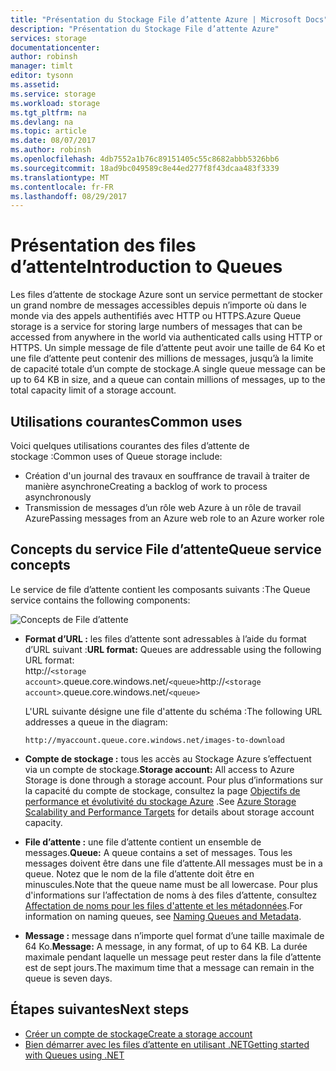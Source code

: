 ```yaml
---
title: "Présentation du Stockage File d’attente Azure | Microsoft Docs"
description: "Présentation du Stockage File d’attente Azure"
services: storage
documentationcenter: 
author: robinsh
manager: timlt
editor: tysonn
ms.assetid: 
ms.service: storage
ms.workload: storage
ms.tgt_pltfrm: na
ms.devlang: na
ms.topic: article
ms.date: 08/07/2017
ms.author: robinsh
ms.openlocfilehash: 4db7552a1b76c89151405c55c8682abbb5326bb6
ms.sourcegitcommit: 18ad9bc049589c8e44ed277f8f43dcaa483f3339
ms.translationtype: MT
ms.contentlocale: fr-FR
ms.lasthandoff: 08/29/2017
---
```

# <a name="introduction-to-queues"></a><span data-ttu-id="02fab-103">Présentation des files d’attente</span><span class="sxs-lookup"><span data-stu-id="02fab-103">Introduction to Queues</span></span>

<span data-ttu-id="02fab-104">Les files d’attente de stockage Azure sont un service permettant de stocker un grand nombre de messages accessibles depuis n’importe où dans le monde via des appels authentifiés avec HTTP ou HTTPS.</span><span class="sxs-lookup"><span data-stu-id="02fab-104">Azure Queue storage is a service for storing large numbers of messages that can be accessed from anywhere in the world via authenticated calls using HTTP or HTTPS.</span></span> <span data-ttu-id="02fab-105">Un simple message de file d’attente peut avoir une taille de 64 Ko et une file d’attente peut contenir des millions de messages, jusqu’à la limite de capacité totale d’un compte de stockage.</span><span class="sxs-lookup"><span data-stu-id="02fab-105">A single queue message can be up to 64 KB in size, and a queue can contain millions of messages, up to the total capacity limit of a storage account.</span></span>

## <a name="common-uses"></a><span data-ttu-id="02fab-106">Utilisations courantes</span><span class="sxs-lookup"><span data-stu-id="02fab-106">Common uses</span></span>

<span data-ttu-id="02fab-107">Voici quelques utilisations courantes des files d’attente de stockage :</span><span class="sxs-lookup"><span data-stu-id="02fab-107">Common uses of Queue storage include:</span></span>

* <span data-ttu-id="02fab-108">Création d'un journal des travaux en souffrance de travail à traiter de manière asynchrone</span><span class="sxs-lookup"><span data-stu-id="02fab-108">Creating a backlog of work to process asynchronously</span></span>
* <span data-ttu-id="02fab-109">Transmission de messages d’un rôle web Azure à un rôle de travail Azure</span><span class="sxs-lookup"><span data-stu-id="02fab-109">Passing messages from an Azure web role to an Azure worker role</span></span>

## <a name="queue-service-concepts"></a><span data-ttu-id="02fab-110">Concepts du service File d’attente</span><span class="sxs-lookup"><span data-stu-id="02fab-110">Queue service concepts</span></span>

<span data-ttu-id="02fab-111">Le service de file d’attente contient les composants suivants :</span><span class="sxs-lookup"><span data-stu-id="02fab-111">The Queue service contains the following components:</span></span>

![Concepts de File d’attente](./media/storage-queues-introduction/queue1.png)

* <span data-ttu-id="02fab-113">**Format d’URL :** les files d’attente sont adressables à l’aide du format d’URL suivant :</span><span class="sxs-lookup"><span data-stu-id="02fab-113">**URL format:** Queues are addressable using the following URL format:</span></span>   
    <span data-ttu-id="02fab-114">http://`<storage account>`.queue.core.windows.net/`<queue>`</span><span class="sxs-lookup"><span data-stu-id="02fab-114">http://`<storage account>`.queue.core.windows.net/`<queue>`</span></span> 
  
    <span data-ttu-id="02fab-115">L'URL suivante désigne une file d'attente du schéma :</span><span class="sxs-lookup"><span data-stu-id="02fab-115">The following URL addresses a queue in the diagram:</span></span>  
  
    `http://myaccount.queue.core.windows.net/images-to-download`

* <span data-ttu-id="02fab-116">**Compte de stockage :** tous les accès au Stockage Azure s’effectuent via un compte de stockage.</span><span class="sxs-lookup"><span data-stu-id="02fab-116">**Storage account:** All access to Azure Storage is done through a storage account.</span></span> <span data-ttu-id="02fab-117">Pour plus d’informations sur la capacité du compte de stockage, consultez la page [Objectifs de performance et évolutivité du stockage Azure](../common/storage-scalability-targets.md?toc=%2fazure%2fstorage%2fqueues%2ftoc.json) .</span><span class="sxs-lookup"><span data-stu-id="02fab-117">See [Azure Storage Scalability and Performance Targets](../common/storage-scalability-targets.md?toc=%2fazure%2fstorage%2fqueues%2ftoc.json) for details about storage account capacity.</span></span>

* <span data-ttu-id="02fab-118">**File d’attente :** une file d’attente contient un ensemble de messages.</span><span class="sxs-lookup"><span data-stu-id="02fab-118">**Queue:** A queue contains a set of messages.</span></span> <span data-ttu-id="02fab-119">Tous les messages doivent être dans une file d’attente.</span><span class="sxs-lookup"><span data-stu-id="02fab-119">All messages must be in a queue.</span></span> <span data-ttu-id="02fab-120">Notez que le nom de la file d’attente doit être en minuscules.</span><span class="sxs-lookup"><span data-stu-id="02fab-120">Note that the queue name must be all lowercase.</span></span> <span data-ttu-id="02fab-121">Pour plus d'informations sur l’affectation de noms à des files d’attente, consultez [Affectation de noms pour les files d'attente et les métadonnées](https://msdn.microsoft.com/library/azure/dd179349.aspx).</span><span class="sxs-lookup"><span data-stu-id="02fab-121">For information on naming queues, see [Naming Queues and Metadata](https://msdn.microsoft.com/library/azure/dd179349.aspx).</span></span>

* <span data-ttu-id="02fab-122">**Message :** message dans n’importe quel format d’une taille maximale de 64 Ko.</span><span class="sxs-lookup"><span data-stu-id="02fab-122">**Message:** A message, in any format, of up to 64 KB.</span></span> <span data-ttu-id="02fab-123">La durée maximale pendant laquelle un message peut rester dans la file d’attente est de sept jours.</span><span class="sxs-lookup"><span data-stu-id="02fab-123">The maximum time that a message can remain in the queue is seven days.</span></span>

## <a name="next-steps"></a><span data-ttu-id="02fab-124">Étapes suivantes</span><span class="sxs-lookup"><span data-stu-id="02fab-124">Next steps</span></span>

* [<span data-ttu-id="02fab-125">Créer un compte de stockage</span><span class="sxs-lookup"><span data-stu-id="02fab-125">Create a storage account</span></span>](../storage-create-storage-account.md?toc=%2fazure%2fstorage%2fqueues%2ftoc.json)
* [<span data-ttu-id="02fab-126">Bien démarrer avec les files d’attente en utilisant .NET</span><span class="sxs-lookup"><span data-stu-id="02fab-126">Getting started with Queues using .NET</span></span>](storage-dotnet-how-to-use-queues.md)
